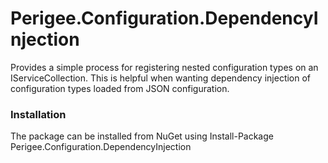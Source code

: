 

# Perigee.Configuration.DependencyInjection
Provides a simple process for registering nested configuration types on an IServiceCollection. This is helpful when wanting dependency injection of configuration types loaded from JSON configuration.


### Installation
The package can be installed from NuGet using Install-Package Perigee.Configuration.DependencyInjection
